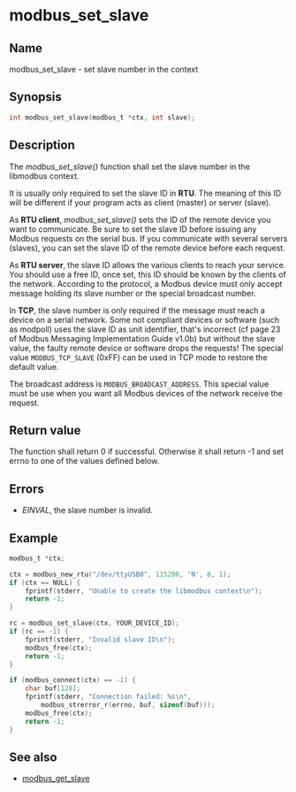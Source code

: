 # modbus_set_slave

## Name

modbus_set_slave - set slave number in the context

## Synopsis

```c
int modbus_set_slave(modbus_t *ctx, int slave);
```

## Description

The *modbus_set_slave()* function shall set the slave number in the libmodbus
context.

It is usually only required to set the slave ID in **RTU**. The meaning of this
ID will be different if your program acts as client (master) or server (slave).

As **RTU client**, *modbus_set_slave()* sets the ID of the remote device you
want to communicate. Be sure to set the slave ID before issuing any Modbus
requests on the serial bus. If you communicate with several servers (slaves),
you can set the slave ID of the remote device before each request.

As **RTU server**, the slave ID allows the various clients to reach your
service. You should use a free ID, once set, this ID should be known by the
clients of the network. According to the protocol, a Modbus device must only
accept message holding its slave number or the special broadcast number.

In **TCP**, the slave number is only required if the message must reach a device
on a serial network. Some not compliant devices or software (such as modpoll)
uses the slave ID as unit identifier, that's incorrect (cf page 23 of Modbus
Messaging Implementation Guide v1.0b) but without the slave value, the faulty
remote device or software drops the requests! The special value
`MODBUS_TCP_SLAVE` (0xFF) can be used in TCP mode to restore the default value.

The broadcast address is `MODBUS_BROADCAST_ADDRESS`. This special value must be
use when you want all Modbus devices of the network receive the request.

## Return value

The function shall return 0 if successful. Otherwise it shall return -1 and set
errno to one of the values defined below.

## Errors

- *EINVAL*, the slave number is invalid.

## Example

```c
modbus_t *ctx;

ctx = modbus_new_rtu("/dev/ttyUSB0", 115200, 'N', 8, 1);
if (ctx == NULL) {
    fprintf(stderr, "Unable to create the libmodbus context\n");
    return -1;
}

rc = modbus_set_slave(ctx, YOUR_DEVICE_ID);
if (rc == -1) {
    fprintf(stderr, "Invalid slave ID\n");
    modbus_free(ctx);
    return -1;
}

if (modbus_connect(ctx) == -1) {
    char buf[128];
    fprintf(stderr, "Connection failed: %s\n",
        modbus_strerror_r(errno, buf, sizeof(buf)));
    modbus_free(ctx);
    return -1;
}
```

## See also

- [modbus_get_slave](modbus_get_slave.md)

